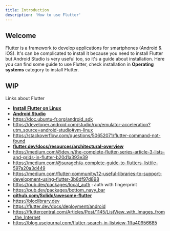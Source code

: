 ```yaml
---
title: Introduction
description: 'How to use Flutter'
---
```

## Welcome

Flutter is a framework to develop applications for smartphones (Android & iOS). It's can be complicated to install it because you need to install Flutter but Android Studio is very useful too, so it's a guide about installation. Here you can find some guide to use Flutter, check installation in **Operating systems** category to install Flutter.

## WIP

Links about Flutter

- [**Install Flutter on Linux**](https://flutter.dev/docs/get-started/install/linux)
- [**Android Studio**](https://developer.android.com/studio)
- <https://doc.ubuntu-fr.org/android_sdk>
- <https://developer.android.com/studio/run/emulator-acceleration?utm_source=android-studio#vm-linux>
- <https://stackoverflow.com/questions/50652071/flutter-command-not-found>
- [**flutter.dev/docs/resources/architectural-overview**](https://flutter.dev/docs/resources/architectural-overview)
- <https://medium.com/@dev.n/the-complete-flutter-series-article-3-lists-and-grids-in-flutter-b20d1a393e39>
- <https://medium.com/@suragch/a-complete-guide-to-flutters-listtile-597a20a3d449>
- <https://medium.com/flutter-community/12-useful-libraries-to-support-development-using-flutter-3b8df97d898>
- <https://pub.dev/packages/local_auth> : auth with fingerprint
- <https://pub.dev/packages/bottom_navy_bar>
- [**github.com/Solido/awesome-flutter**](https://github.com/Solido/awesome-flutter)
- <https://bloclibrary.dev>
- <https://flutter.dev/docs/deployment/android>
- <https://fluttercentral.com/Articles/Post/1145/ListView_with_Images_from_the_Internet>
- <https://blog.usejournal.com/flutter-search-in-listview-1ffa40956685>
